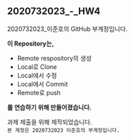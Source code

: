 ## 2020732023_-_HW4
2020732023_이준호의 GitHub 부계정입니다.

**이 Repository는,**
* Remote respository의 생성
* Local로 Clone
* Local에서 수정
* Local에서 Commit
* Remote로 push

**를 연습하기 위해 만들어졌습니다.**

과제 제출을 위해 제작되었습니다.  
`본 계정은 2020732023 이준호의 부계정입니다.`


